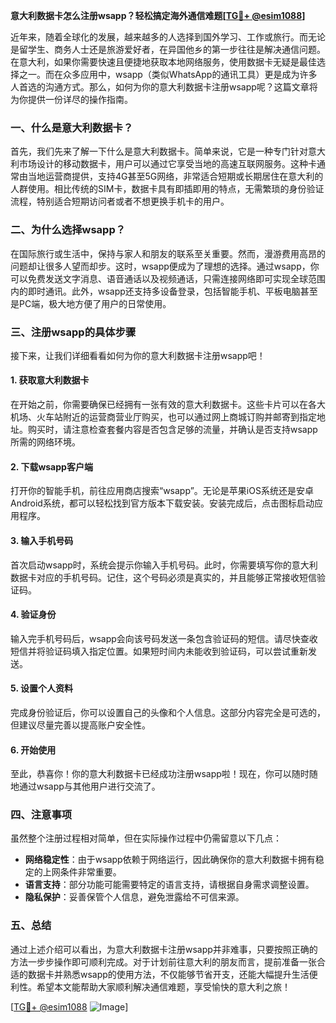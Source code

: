 **意大利数据卡怎么注册wsapp？轻松搞定海外通信难题[[TG💪+ @esim1088](https://t.me/s/esim1088)]**

近年来，随着全球化的发展，越来越多的人选择到国外学习、工作或旅行。而无论是留学生、商务人士还是旅游爱好者，在异国他乡的第一步往往是解决通信问题。在意大利，如果你需要快速且便捷地获取本地网络服务，使用数据卡无疑是最佳选择之一。而在众多应用中，wsapp（类似WhatsApp的通讯工具）更是成为许多人首选的沟通方式。那么，如何为你的意大利数据卡注册wsapp呢？这篇文章将为你提供一份详尽的操作指南。

### 一、什么是意大利数据卡？

首先，我们先来了解一下什么是意大利数据卡。简单来说，它是一种专门针对意大利市场设计的移动数据卡，用户可以通过它享受当地的高速互联网服务。这种卡通常由当地运营商提供，支持4G甚至5G网络，非常适合短期或长期居住在意大利的人群使用。相比传统的SIM卡，数据卡具有即插即用的特点，无需繁琐的身份验证流程，特别适合短期访问者或者不想更换手机卡的用户。

### 二、为什么选择wsapp？

在国际旅行或生活中，保持与家人和朋友的联系至关重要。然而，漫游费用高昂的问题却让很多人望而却步。这时，wsapp便成为了理想的选择。通过wsapp，你可以免费发送文字消息、语音通话以及视频通话，只需连接网络即可实现全球范围内的即时通讯。此外，wsapp还支持多设备登录，包括智能手机、平板电脑甚至是PC端，极大地方便了用户的日常使用。

### 三、注册wsapp的具体步骤

接下来，让我们详细看看如何为你的意大利数据卡注册wsapp吧！

#### 1. 获取意大利数据卡
在开始之前，你需要确保已经拥有一张有效的意大利数据卡。这些卡片可以在各大机场、火车站附近的运营商营业厅购买，也可以通过网上商城订购并邮寄到指定地址。购买时，请注意检查套餐内容是否包含足够的流量，并确认是否支持wsapp所需的网络环境。

#### 2. 下载wsapp客户端
打开你的智能手机，前往应用商店搜索“wsapp”。无论是苹果iOS系统还是安卓Android系统，都可以轻松找到官方版本下载安装。安装完成后，点击图标启动应用程序。

#### 3. 输入手机号码
首次启动wsapp时，系统会提示你输入手机号码。此时，你需要填写你的意大利数据卡对应的手机号码。记住，这个号码必须是真实的，并且能够正常接收短信验证码。

#### 4. 验证身份
输入完手机号码后，wsapp会向该号码发送一条包含验证码的短信。请尽快查收短信并将验证码填入指定位置。如果短时间内未能收到验证码，可以尝试重新发送。

#### 5. 设置个人资料
完成身份验证后，你可以设置自己的头像和个人信息。这部分内容完全是可选的，但建议尽量完善以提高账户安全性。

#### 6. 开始使用
至此，恭喜你！你的意大利数据卡已经成功注册wsapp啦！现在，你可以随时随地通过wsapp与其他用户进行交流了。

### 四、注意事项

虽然整个注册过程相对简单，但在实际操作过程中仍需留意以下几点：

- **网络稳定性**：由于wsapp依赖于网络运行，因此确保你的意大利数据卡拥有稳定的上网条件非常重要。
- **语言支持**：部分功能可能需要特定的语言支持，请根据自身需求调整设置。
- **隐私保护**：妥善保管个人信息，避免泄露给不可信来源。

### 五、总结

通过上述介绍可以看出，为意大利数据卡注册wsapp并非难事，只要按照正确的方法一步步操作即可顺利完成。对于计划前往意大利的朋友而言，提前准备一张合适的数据卡并熟悉wsapp的使用方法，不仅能够节省开支，还能大幅提升生活便利性。希望本文能帮助大家顺利解决通信难题，享受愉快的意大利之旅！

[[TG💪+ @esim1088](https://t.me/s/esim1088) ![Image](https://i.postimg.cc/4NQfJmqS/Snipaste-2025-05-13-00-14-12.png)]